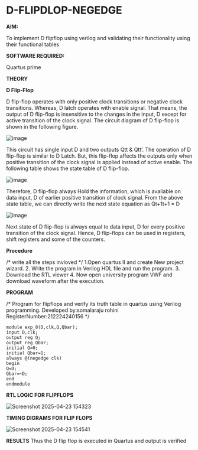 # D-FLIPDLOP-NEGEDGE

**AIM:**

To implement  D flipflop using verilog and validating their functionality using their functional tables

**SOFTWARE REQUIRED:**

Quartus prime

**THEORY**

**D Flip-Flop**

D flip-flop operates with only positive clock transitions or negative clock transitions. Whereas, D latch operates with enable signal. That means, the output of D flip-flop is insensitive to the changes in the input, D except for active transition of the clock signal. The circuit diagram of D flip-flop is shown in the following figure.

![image](https://github.com/naavaneetha/D-FLIPDLOP-NEGEDGE/assets/154305477/48c81fe8-bc3f-40e7-95e2-519fc155ad51)

This circuit has single input D and two outputs Qtt & Qtt’. The operation of D flip-flop is similar to D Latch. But, this flip-flop affects the outputs only when positive transition of the clock signal is applied instead of active enable. The following table shows the state table of D flip-flop.

![image](https://github.com/naavaneetha/D-FLIPDLOP-NEGEDGE/assets/154305477/e5f3fda7-68ec-4a3a-a0a4-cf6f9cc4ab55)

Therefore, D flip-flop always Hold the information, which is available on data input, D of earlier positive transition of clock signal. From the above state table, we can directly write the next state equation as Qt+1t+1 = D

![image](https://github.com/naavaneetha/D-FLIPDLOP-NEGEDGE/assets/154305477/8592c0d8-2917-4142-91b9-d6c30dd891d2)

Next state of D flip-flop is always equal to data input, D for every positive transition of the clock signal. Hence, D flip-flops can be used in registers, shift registers and some of the counters.

**Procedure**

/* write all the steps invloved */
1.Open quartus II and create New project wizard. 2. Write the program in Verilog HDL
file and run the program. 3. Download the RTL viewer 4. Now open university program
VWF and download waveform after the execution.

**PROGRAM**

/* Program for flipflops and verify its truth table in quartus using Verilog programming. Developed by:somalaraju rohini RegisterNumber:212224240156
*/
```
module exp_8(D,clk,Q,Qbar); 
input D,clk; 
output reg Q; 
output reg Qbar; 
initial Q=0;
initial Qbar=1; 
always @(negedge clk) 
begin 
Q=D; 
Qbar=~D; 
end 
endmodule
```
**RTL LOGIC FOR FLIPFLOPS**






![Screenshot 2025-04-23 154323](https://github.com/user-attachments/assets/eed5112d-19bf-40df-9df7-0069bf68822a)




**TIMING DIGRAMS FOR FLIP FLOPS**









![Screenshot 2025-04-23 154541](https://github.com/user-attachments/assets/e2f9b0b6-a953-4407-8153-02f003d1a493)












**RESULTS**
Thus the D flip flop is executed in Quartus and output is verified
